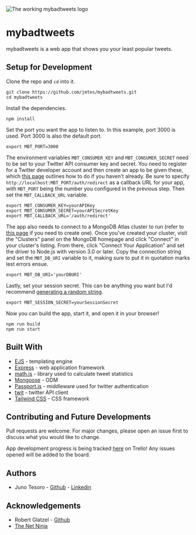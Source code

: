 ![The working mybadtweets logo](https://i.imgur.com/EQHVX3U.png)

# mybadtweets

mybadtweets is a web app that shows you your least popular tweets.

## Setup for Development

Clone the repo and `cd` into it.

```
git clone https://github.com/jmtes/mybadtweets.git
cd mybadtweets
```

Install the dependencies.

```
npm install
```

Set the port you want the app to listen to.
In this example, port 3000 is used. Port 3000 is also the default port.

```
export MBT_PORT=3000
```

The environment variables `MBT_CONSUMER_KEY` and `MBT_CONSUMER_SECRET` need to be set to your Twitter API consumer key and secret.
You need to register for a Twitter developer account and then create an app to be given these, which [this page](https://developer.twitter.com/en/docs/basics/getting-started) outlines how to do if you haven't already.
Be sure to specify `http://localhost:MBT_PORT/auth/redirect` as a callback URL for your app, with `MBT_PORT` being the number you configured in the previous step. Then set the `MBT_CALLBACK_URL` variable.

```
export MBT_CONSUMER_KEY=yourAPIKey
export MBT_CONSUMER_SECRET=yourAPISecretKey
export MBT_CALLBACK_URL='/auth/redirect'
```

The app also needs to connect to a MongoDB Atlas cluster to run (refer to [this page](https://docs.atlas.mongodb.com/getting-started/) if you need to create one).
Once you've created your cluster, visit the "Clusters" panel on the MongoDB homepage and click "Connect" in your cluster's listing.
From there, click "Connect Your Application" and set the driver to Node.js with version 3.0 or later.
Copy the connection string and set the `MBT_DB_URI` variable to it, making sure to put it in quotation marks lest errors ensue.

```
export MBT_DB_URI='yourDBURI'
```

Lastly, set your session secret. This can be anything you want but I'd recommend [generating a random string](https://www.random.org/strings/).

```
export MBT_SESSION_SECRET=yourSessionSecret
```

Now you can build the app, start it, and open it in your browser!

```
npm run build
npm run start
```

## Built With

- [EJS](https://ejs.co) - templating engine
- [Express](https://expressjs.com/) - web application framework
- [math.js](https://mathjs.org/) - library used to calculate tweet statistics
- [Mongoose](https://mongoosejs.com) - ODM
- [Passport.js](http://www.passportjs.org/) - middleware used for twitter authentication
- [twit](https://www.npmjs.com/package/twit) - twitter API client
- [Tailwind CSS](https://tailwindcss.com/) - CSS framework

## Contributing and Future Developments

Pull requests are welcome. For major changes, please open an issue first to discuss what you would like to change.

App development progress is being tracked [here](https://trello.com/b/kqxbjGpU/mybadtweets) on Trello! Any issues opened will be added to the board.

## Authors

- Juno Tesoro - [Github](https://github.com/jmtes) - [Linkedin](https://www.linkedin.com/in/jutesoro/)

## Acknowledgements

- Robert Glatzel - [Github](https://github.com/robertglatzel)
- [The Net Ninja](https://www.youtube.com/channel/UCW5YeuERMmlnqo4oq8vwUpg)
